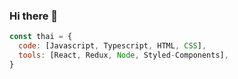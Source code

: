 ### Hi there 👋

```javascript
const thai = {
  code: [Javascript, Typescript, HTML, CSS],
  tools: [React, Redux, Node, Styled-Components], 
}
```
